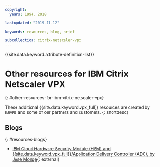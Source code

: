 ```yaml
---
copyright:
  years: 1994, 2018

lastupdated: "2019-11-12"

keywords: resources, blog, brief

subcollection: citrix-netscaler-vpx
---
```


{{site.data.keyword.attribute-definition-list}}

# Other resources for IBM Citrix Netscaler VPX
{: #other-resources-for-ibm-citrix-netscaler-vpx}

These additional {{site.data.keyword.vpx_full}} resources are created by IBM© and some of our partners and customers.
{: shortdesc}

## Blogs
{: #resources-blogs}

* [IBM Cloud Hardware Security Module (HSM) and {{site.data.keyword.vpx_full}}/Application Delivery Controller (ADC), by Jose Monge](https://www.ibm.com/blogs/bluemix/2018/11/deploy-ssl-offload-in-citrix-netscaler-vpx-adc-using-ibm-cloud-hsm/){: external}
